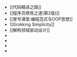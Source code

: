 - [[代码精进之路]]
- [[程序员修炼之道(第2版)]]
- [[冒号课堂:编程范式与OOP思想]]
- [[Grokking Simplicity]]
- [[解构领域驱动设计]]
-
-
-
-